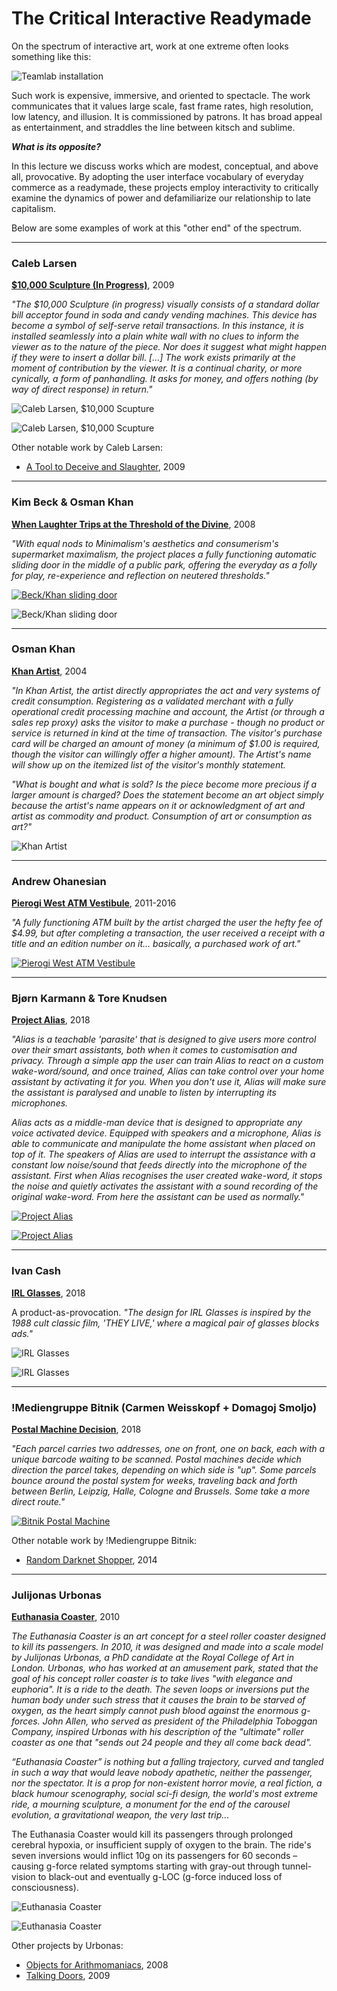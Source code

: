 # The Critical Interactive Readymade

On the spectrum of interactive art, work at one extreme often looks something like this: 

![Teamlab installation](images/teamlab-1024x683.jpg)

Such work is expensive, immersive, and oriented to spectacle. The work communicates that it values large scale, fast frame rates, high resolution, low latency, and illusion. It is commissioned by patrons. It has broad appeal as entertainment, and straddles the line between kitsch and sublime. 

***What is its opposite?***

In this lecture we discuss works which are modest, conceptual, and above all, provocative. By adopting the user interface vocabulary of everyday commerce as a readymade, these projects employ interactivity to critically examine the dynamics of power and defamiliarize our relationship to late capitalism.

Below are some examples of work at this "other end" of the spectrum.  

---

### Caleb Larsen

**[$10,000 Sculpture (In Progress)](https://web.archive.org/web/20120410011543/http://www.caleblarsen.com/projects/10000-sculpture-in-progress/)**, 2009

*"The $10,000 Sculpture (in progress) visually consists of a standard dollar bill acceptor found in soda and candy vending machines. This device has become a symbol of self-serve retail transactions. In this instance, it is installed seamlessly into a plain white wall with no clues to inform the viewer as to the nature of the piece. Nor does it suggest what might happen if they were to insert a dollar bill. [...] The work exists primarily at the moment of contribution by the viewer. It is a continual charity, or more cynically, a form of panhandling. It asks for money, and offers nothing (by way of direct response) in return."*

![Caleb Larsen, $10,000 Scupture](images/caleb_larsen_10ksculpture_closeup.jpg)

![Caleb Larsen, $10,000 Scupture](images/caleb_larsen_10ksculpture.jpg)

Other notable work by Caleb Larsen: 
* [A Tool to Deceive and Slaughter](images/A_Tool_to_Deceive_and_Slaughter.pdf), 2009


---

### Kim Beck & Osman Khan

**[When Laughter Trips at the Threshold of the Divine](http://www.idealcities.com/when-laughter-trips-at-the-threshold-of-the-divine/)**, 2008

*"With equal nods to Minimalism's aesthetics and consumerism's supermarket maximalism, the project places a fully functioning automatic sliding door in the middle of a public park, offering the everyday as a folly for play, re-experience and reflection on neutered thresholds."*

[![Beck/Khan sliding door](images/kim_beck_sliding_door.gif)](http://www.idealcities.com/when-laughter-trips-at-the-threshold-of-the-divine/)

![Beck/Khan sliding door](images/kim-beck-laughter-02.jpg)

---

### Osman Khan 

[**Khan Artist**](http://www.osmankhan.com/works.asp?name=Khan%20Artist), 2004

*"In Khan Artist, the artist directly appropriates the act and very systems of credit consumption. Registering as a validated merchant with a fully operational credit processing machine and account, the Artist (or through a sales rep proxy) asks the visitor to make a purchase - though no product or service is returned in kind at the time of transaction. The visitor's purchase card will be charged an amount of money (a minimum of $1.00 is required, though the visitor can willingly offer a higher amount). The Artist's name will show up on the itemized list of the visitor's monthly statement.*

*"What is bought and what is sold? Is the piece become more precious if a larger amount is charged? Does the statement become an art object simply because the artist's name appears on it or acknowledgment of art and artist as commodity and product. Consumption of art or consumption as art?"*

![Khan Artist](images/khan-artist.jpg)

---

### Andrew Ohanesian

**[Pierogi West ATM Vestibule](https://www.pierogi2000.com/pierogi-west-atm-vestibule/)**, 2011-2016

*"A fully functioning ATM built by the artist charged the user the hefty fee of $4.99, but after completing a transaction, the user received a receipt with a title and an edition number on it… basically, a purchased work of art."*

[![Pierogi West ATM Vestibule](images/andrew_ohanesian_pierogi_atm_03.jpg)](https://www.pierogi2000.com/pierogi-west-atm-vestibule/)

---

### Bjørn Karmann & Tore Knudsen

**[Project Alias](http://bjoernkarmann.dk/project_alias)**, 2018

*"Alias is a teachable 'parasite' that is designed to give users more control over their smart assistants, both when it comes to customisation and privacy. Through a simple app the user can train Alias to react on a custom wake-word/sound, and once trained, Alias can take control over your home assistant by activating it for you. When you don't use it, Alias will make sure the assistant is paralysed and unable to listen by interrupting its microphones.*

*Alias acts as a middle-man device that is designed to appropriate any voice activated device. Equipped with speakers and a microphone, Alias is able to communicate and manipulate the home assistant when placed on top of it. The speakers of Alias are used to interrupt the assistance with a constant low noise/sound that feeds directly into the microphone of the assistant. First when Alias recognises the user created wake-word, it stops the noise and quietly activates the assistant with a sound recording of the original wake-word. From here the assistant can be used as normally."*

[![Project Alias](images/alias_selected-9-no-wire.jpg)](http://bjoernkarmann.dk/project_alias)

[![Project Alias](images/alias_selected-12.jpg)](http://bjoernkarmann.dk/project_alias)

---

### Ivan Cash

**[IRL Glasses](https://www.kickstarter.com/projects/ivancash/irl-glasses-glasses-that-block-screens)**, 2018

A product-as-provocation. *"The design for IRL Glasses is inspired by the 1988 cult classic film, 'THEY LIVE,' where a magical pair of glasses blocks ads."*

![IRL Glasses](images/irl-glasses.gif)

![IRL Glasses](images/ivan-cash-glasses.gif)

---

### !Mediengruppe Bitnik (Carmen Weisskopf + Domagoj Smoljo)

**[Postal Machine Decision](https://www.instagram.com/p/BrfjYK-FaQt/)**, 2018 

*"Each parcel carries two addresses, one on front, one on back, each with a unique barcode waiting to be scanned. Postal machines decide which direction the parcel takes, depending on which side is "up". Some parcels bounce around the postal system for weeks, traveling back and forth between Berlin, Leipzig, Halle, Cologne and Brussels. Some take a more direct route."*

[![Bitnik Postal Machine](images/postal_machine.gif)](https://www.instagram.com/p/BrfjYK-FaQt/)

Other notable work by !Mediengruppe Bitnik:
* [Random Darknet Shopper](https://wwwwwwwwwwwwwwwwwwwwww.bitnik.org/r/), 2014

---

### Julijonas Urbonas

**[Euthanasia Coaster](http://julijonasurbonas.lt/euthanasia-coaster/)**, 2010

*The Euthanasia Coaster is an art concept for a steel roller coaster designed to kill its passengers. In 2010, it was designed and made into a scale model by Julijonas Urbonas, a PhD candidate at the Royal College of Art in London. Urbonas, who has worked at an amusement park, stated that the goal of his concept roller coaster is to take lives "with elegance and euphoria". It is a ride to the death. The seven loops or inversions put the human body under such stress that it causes the brain to be starved of oxygen, as the heart simply cannot push blood against the enormous g-forces. John Allen, who served as president of the Philadelphia Toboggan Company, inspired Urbonas with his description of the "ultimate" roller coaster as one that "sends out 24 people and they all come back dead".* 

*“Euthanasia Coaster” is nothing but a falling trajectory, curved and tangled in such a way that would leave nobody apathetic, neither the passenger, nor the spectator. It is a prop for non-existent horror movie, a real fiction, a black humour scenography, social sci-fi design, the world's most extreme ride, a mourning sculpture, a monument for the end of the carousel evolution, a gravitational weapon, the very last trip...*

The Euthanasia Coaster would kill its passengers through prolonged cerebral hypoxia, or insufficient supply of oxygen to the brain. The ride's seven inversions would inflict 10g on its passengers for 60 seconds – causing g-force related symptoms starting with gray-out through tunnel-vision to black-out and eventually g-LOC (g-force induced loss of consciousness).

![Euthanasia Coaster](images/coaster-2.jpg)

![Euthanasia Coaster](images/eu-1000.jpeg)

Other projects by Urbonas: 
* [Objects for Arithmomaniacs](http://julijonasurbonas.lt/objects-for-arithmomaniacs/), 2008
* [Talking Doors](http://julijonasurbonas.lt/talking-doors/), 2009




